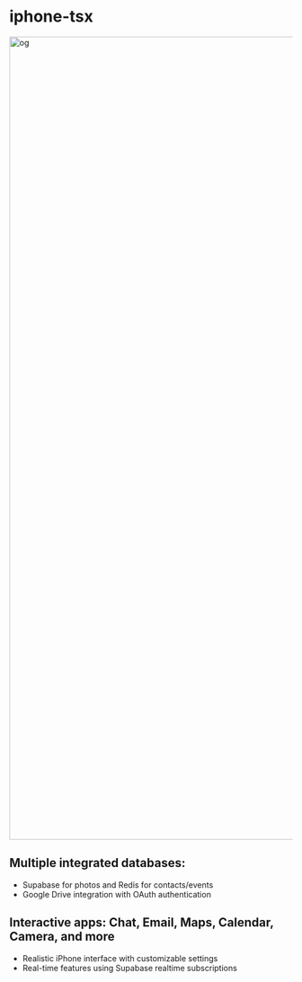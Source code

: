 # iphone-tsx
<img width="1430" alt="og" src="https://github.com/user-attachments/assets/e0f64669-bd15-4797-a28e-31c0a5f62997" />

## Multiple integrated databases: 
- Supabase for photos and Redis for contacts/events
- Google Drive integration with OAuth authentication
## Interactive apps: Chat, Email, Maps, Calendar, Camera, and more
- Realistic iPhone interface with customizable settings
- Real-time features using Supabase realtime subscriptions